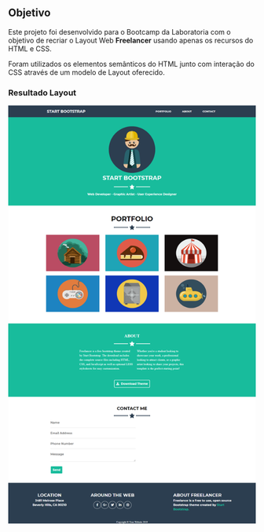 ## Objetivo

Este projeto foi desenvolvido para o Bootcamp da Laboratoria com o objetivo de recriar o Layout Web **Freelancer** usando apenas os recursos do HTML e CSS.

Foram utilizados os elementos semânticos do HTML junto com interação do CSS através de um modelo de Layout oferecido.

### Resultado Layout

![Freelancer Website](https://github.com/VivisGaspar/freelancer/blob/master/assets/images/portfolio/Resul-Portfolio.png?raw=true)


